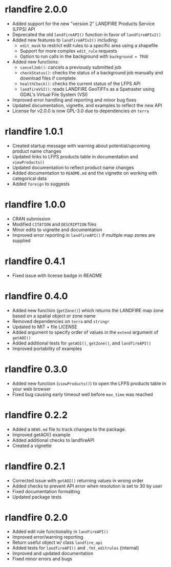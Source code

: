 # rlandfire 2.0.0
-   Added support for the new "version 2" LANDFIRE Products Service (LFPS) API
-   Deprecated the old `landfireAPI()` function in favor of `landfireAPIv2()`
-   Added new features to `landfireAPIv2()` including:
    -   `edit_mask` to restrict edit rules to a specific area using a shapefile
    -   Support for more complex `edit_rule` requests
    -   Option to run calls in the background with `background = TRUE`
-   Added new functions:
    -   `cancelJob()`: cancels a previously submitted job
    -   `checkStatus()`: checks the status of a background job manually and download files if complete
    -   `healthCheck()`: checks the current status of the LFPS API
    -   `landfireVSI()`: reads LANDFIRE GeoTIFFs as a Spatraster using GDAL's Virtual File System (VSI)
-   Improved error handling and reporting and minor bug fixes
-   Updated documentation, vignette, and examples to reflect the new API
-   License for v2.0.0 is now GPL-3.0 due to dependencies on `terra`

# rlandfire 1.0.1
-   Created startup message with warning about potential/upcoming product name changes
-   Updated links to LFPS products table in documentation and `viewProducts()`
-   Updated documentation to reflect product name changes
-   Added documentation to `README.md` and the vignette on working with categorical data
-   Added `foreign` to suggests

# rlandfire 1.0.0
-   CRAN submission
-   Modified `CITATION` and `DESCRIPTION` files
-   Minor edits to vignette and documentation
-   Improved error reporting in `landfireAPI()` if multiple map zones are supplied

# rlandfire 0.4.1
-   Fixed issue with license badge in README

# rlandfire 0.4.0
  - Added new function (`getZone()`) which returns the LANDFIRE map zone based on a spatial object or zone name 
  - Removed dependencies on `terra` and `stringr`
  - Updated to MIT + file LICENSE
  - Added argument to specify order of values in the `extend` argument of `getAOI()`
  - Added additional tests for `getAOI()`, `getZone()`, and `landfireAPI()`
  - Improved portability of examples

# rlandfire 0.3.0

-   Added new function (`viewProducts()`) to open the LFPS products table in your web browser
-   Fixed bug causing early timeout well before `max_time` was reached

# rlandfire 0.2.2

-   Added a `NEWS.md` file to track changes to the package.
-   Improved getAOI() example
-   Added additional checks to landfireAPI
-   Created a vignette 

# rlandfire 0.2.1

-   Corrected issue with `getAOI()` returning values in wrong order
-   Added checks to prevent API error when resolution is set to 30 by user
-   Fixed documentation formatting
-   Updated package tests

# rlandfire 0.2.0

-   Added edit rule functionality in `landfireAPI()`
-   Improved error/warning reporting
-   Return useful object w/ class `landfire_api`
-   Added tests for `landfireAPI()` and `.fmt_editrules` (internal)
-   Improved and updated documentation
-   Fixed minor errors and bugs

